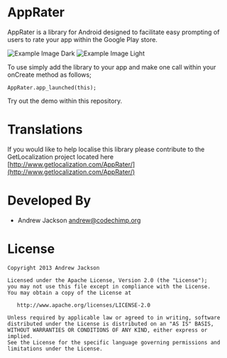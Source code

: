 AppRater
========

AppRater is a library for Android designed to facilitate easy prompting of users to rate your app within the Google Play store.

![Example Image Dark][1] ![Example Image Light][2]

To use simply add the library to your app and make one call within your onCreate method as follows;

`AppRater.app_launched(this);`


Try out the demo within this repository.

Translations
============
If you would like to help localise this library please contribute to the GetLocalization project located here
[http://www.getlocalization.com/AppRater/](http://www.getlocalization.com/AppRater/)

Developed By
============

* Andrew Jackson <andrew@codechimp.org>



License
=======

    Copyright 2013 Andrew Jackson

    Licensed under the Apache License, Version 2.0 (the "License");
    you may not use this file except in compliance with the License.
    You may obtain a copy of the License at

       http://www.apache.org/licenses/LICENSE-2.0

    Unless required by applicable law or agreed to in writing, software
    distributed under the License is distributed on an "AS IS" BASIS,
    WITHOUT WARRANTIES OR CONDITIONS OF ANY KIND, either express or implied.
    See the License for the specific language governing permissions and
    limitations under the License.





 [1]: https://raw.github.com/codechimp-org/AppRater/master/Screenshots/demo-dark.png
 [2]: https://raw.github.com/codechimp-org/AppRater/master/Screenshots/demo-light.png
